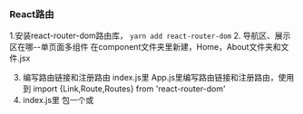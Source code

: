 ### React路由
1.安装react-router-dom路由库，
    ```
    yarn add react-router-dom
    ```
2. 导航区、展示区在哪--单页面多组件
    在component文件夹里新建，Home，About文件夹和文件.jsx

3. 编写路由链接和注册路由
    index.js里<BrowserRouter><App/></BrowserRouter>
    App.js里编写路由链接和注册路由，使用到
        import {Link,Route,Routes} from 'react-router-dom'
4. index.js里
    包一个<HashRouter>或 <BrowserRouter>

